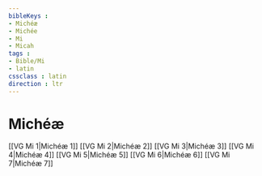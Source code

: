 ```yaml
---
bibleKeys : 
- Michéæ
- Michée
- Mi
- Micah
tags : 
- Bible/Mi
- latin
cssclass : latin
direction : ltr
---
```


# Michéæ

[[VG Mi 1|Michéæ 1]]
[[VG Mi 2|Michéæ 2]]
[[VG Mi 3|Michéæ 3]]
[[VG Mi 4|Michéæ 4]]
[[VG Mi 5|Michéæ 5]]
[[VG Mi 6|Michéæ 6]]
[[VG Mi 7|Michéæ 7]]
